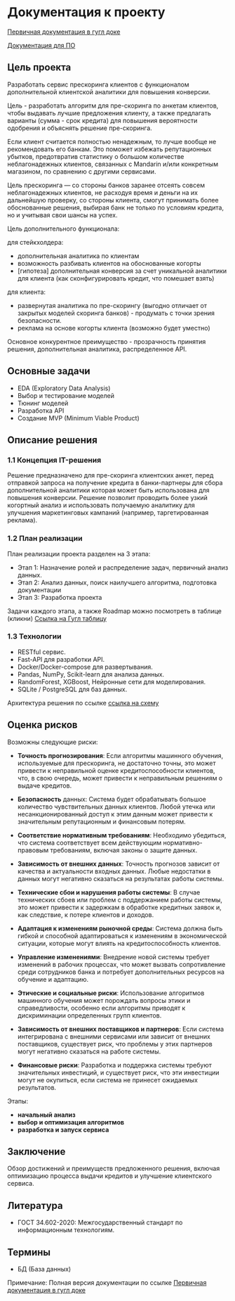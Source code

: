 # Документация к проекту

[Первичная документация в гугл доке](https://docs.google.com/document/d/1leqHh2xHfwGAuaHvlQWWP2Xlf1XAqsStk7vZVSE-L6w/edit?usp=sharing)

[Документация для ПО](../README.md)



## Цель проекта

Разработать сервис прескоринга клиентов с функционалом дополнительной клиентской аналитики для повышения конверсии.

Цель - разработать алгоритм для пре-скоринга по анкетам клиентов, чтобы выдавать лучшие предложения клиенту, а также предлагать варианты (сумма - срок кредита) для повышения вероятности одобрения и объяснять решение пре-скоринга.

Если клиент считается полностью ненадежным, то лучше вообще не рекомендовать его банкам. Это поможет избежать репутационных убытков, предотвратив статистику о большом количестве неблагонадежных клиентов, связанных с Mandarin и/или конкретным магазином, по сравнению с другими сервисами.

Цель прескоринга — со стороны банков заранее отсеять совсем неблагонадежных клиентов, не расходуя время и деньги на их дальнейшую проверку, со стороны клиента, смогут принимать более обоснованные решения, выбирая банк не только по условиям кредита, но и учитывая свои шансы на успех.

Цель дополнительного функционала:

для стейкхолдера:
- дополнительная аналитика по клиентам
- возможность разбивать клиентов на обоснованные когорты
- [гипотеза] дополнительная конверсия за счет уникальной аналитики для клиента (как сконфигурировать кредит, что помешает взять)

для клиента:
- развернутая аналитика по пре-скорингу (выгодно отличает от закрытых моделей скоринга банков) - продумать с точки зрения безопасности.
- реклама на основе когорты клиента (возможно будет уместно)

Основное конкурентное преимущество - прозрачность принятия решения, дополнительная аналитика, распределенное API.

## Основные задачи

- EDA (Exploratory Data Analysis)
- Выбор и тестирование моделей
- Тюнинг моделей
- Разработка API
- Создание MVP (Minimum Viable Product)

## Описание решения

### 1.1 Концепция IT-решения

Решение предназначено для пре-скоринга клиентских анкет, перед отправкой запроса на получение кредита в банки-партнеры для сбора дополнительной аналитики которая может быть использована для повышения конверсии. Решение позволит проводить более узкий когортный анализ и использовать получаемую аналитику для улучшения маркетинговых кампаний (например, таргетированная реклама).


### 1.2 План реализации

План реализации проекта разделен на 3 этапа:
- Этап 1: Назначение ролей и распределение задач, первичный анализ данных.
- Этап 2: Анализ данных, поиск наилучшего алгоритма, подготовка документации
- Этап 3: Разработка проекта

Задачи каждого этапа, а также Roadmap можно посмотреть в таблице (кликни) [Ссылка на Гугл таблицу](https://docs.google.com/spreadsheets/d/1pBL_pObv_tWWvCKUbdXGvh5spj4O_QorPZXiHJz9tRo/edit#gid=0)

### 1.3 Технологии
- RESTful сервис.
- Fast-API для разработки API.
- Docker/Docker-compose для развертывания.
- Pandas, NumPy, Scikit-learn для анализа данных.
- RandomForest, XGBoost, Нейронные сети для моделирования.
- SQLite / PostgreSQL для баз данных.

Архитектура решения по ссылке [ссылка на схему](https://drive.google.com/file/d/1nyE8_IYDF2NYeJCuqmwHYpyCPM3HRYo7/view)


## Оценка рисков
Возможны следующие риски:
- **Точность прогнозирования**: Если алгоритмы машинного обучения, используемые для прескоринга, не достаточно точны, это может привести к неправильной оценке кредитоспособности клиентов, что, в свою очередь, может привести к неправильным решениям о выдаче кредитов.

- **Безопасность** данных: Система будет обрабатывать большое количество чувствительных данных клиентов. Любой утечка или несанкционированный доступ к этим данным может привести к значительным репутационным и финансовым потерям.

- **Соответствие нормативным требованиям**: Необходимо убедиться, что система соответствует всем действующим нормативно-правовым требованиям, включая законы о защите данных.

- **Зависимость от внешних данных**: Точность прогнозов зависит от качества и актуальности входных данных. Любые недостатки в данных могут негативно сказаться на результатах работы системы.

- **Технические сбои и нарушения работы системы**: В случае технических сбоев или проблем с поддержанием работы системы, это может привести к задержкам в обработке кредитных заявок и, как следствие, к потере клиентов и доходов.

- **Адаптация к изменениям рыночной среды**: Система должна быть гибкой и способной адаптироваться к изменениям в экономической ситуации, которые могут влиять на кредитоспособность клиентов.

- **Управление изменениями**: Внедрение новой системы требует изменений в рабочих процессах, что может вызвать сопротивление среди сотрудников банка и потребует дополнительных ресурсов на обучение и адаптацию.

- **Этические и социальные риски**: Использование алгоритмов машинного обучения может порождать вопросы этики и справедливости, особенно если алгоритмы приводят к дискриминации определенных групп клиентов.

- **Зависимость от внешних поставщиков и партнеров**: Если система интегрирована с внешними сервисами или зависит от внешних поставщиков, существует риск, что проблемы у этих партнеров могут негативно сказаться на работе системы.

- **Финансовые риски**: Разработка и поддержка системы требуют значительных инвестиций, и существует риск, что эти инвестиции могут не окупиться, если система не принесет ожидаемых результатов.


Этапы:

- **начальный анализ**
- **выбор и оптимизация алгоритмов**
- **разработка и запуск сервиса**

## Заключение
Обзор достижений и преимуществ предложенного решения, включая оптимизацию процесса выдачи кредитов и улучшение клиентского сервиса.

## Литература
- ГОСТ 34.602-2020: Межгосударственный стандарт по информационным технологиям.

## Термины
- БД (База данных)


Примечание: Полная версия документации по ссылке [Первичная документация в гугл доке](https://docs.google.com/document/d/1leqHh2xHfwGAuaHvlQWWP2Xlf1XAqsStk7vZVSE-L6w/edit?usp=sharing)
